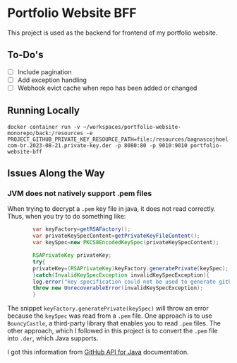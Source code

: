 # Portfolio Website BFF

This project is used as the backend for frontend of my portfolio website.

## To-Do's

- [ ] Include pagination
- [ ] Add exception handling
- [ ] Webhook evict cache when repo has been added or changed

## Running Locally

```shell
docker container run -v ~/workspaces/portfolio-website-monorepo/back:/resources -e PROJECT_GITHUB_PRIVATE_KEY_RESOURCE_PATH=file:/resources/bagnascojhoel-com-br.2023-08-21.private-key.der -p 8080:80 -p 9010:9010 portfolio-website-bff
```

## Issues Along the Way

### JVM does not natively support .pem files

When trying to decrypt a `.pem` key file in java, it does not read correctly. Thus, when you try to do something like:

```java
        var keyFactory=getRSAFactory();
        var privateKeySpecContent=getPrivateKeyFileContent();
        var keySpec=new PKCS8EncodedKeySpec(privateKeySpecContent);

        RSAPrivateKey privateKey;
        try{
        privateKey=(RSAPrivateKey)keyFactory.generatePrivate(keySpec);
        }catch(InvalidKeySpecException invalidKeySpecException){
        log.error("key specification could not be used to generate github's private key");
        throw new UnrecoverableError(invalidKeySpecException);
        }
```

The snippet `keyFactory.generatePrivate(keySpec)` will throw an error because the `keySpec` was read from a `.pem` file.
One approach is to use `BouncyCastle`, a third-party library that enables you to read `.pem` files. The other approach,
which I followed in this project is to convert the `.pem` file into `.der`, which Java supports.

I got this information from [GitHub API for Java](https://github-api.kohsuke.org/githubappjwtauth.html) documentation.